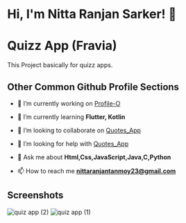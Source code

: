 # Hi, I'm Nitta Ranjan Sarker! 👋



#  Quizz App (Fravia)

This Project basically for  quizz apps.


## Other Common Github Profile Sections
- 🔭 I’m currently working on [Profile-O](https://github.com/nitta02/profile_app)

- 🌱 I’m currently learning **Flutter, Kotlin**

- 👯 I’m looking to collaborate on [Quotes_App](https://github.com/nitta02/Quotes_App)

- 🤝 I’m looking for help with [Quotes_App](https://github.com/nitta02/Quotes_App)

- 💬 Ask me about **Html,Css,JavaScript,Java,C,Python**

- 📫 How to reach me **nittaranjantanmoy23@gmail.com**


## Screenshots

![quiz app (2)](https://github.com/nitta02/Quiz-App/assets/110607962/f98b6f0d-13df-4141-83de-2096f146f376)
![quiz app (1)](https://github.com/nitta02/Quiz-App/assets/110607962/ca7a30d1-f6f8-40d5-a567-84956cccf80c)

